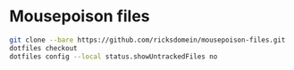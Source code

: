 # Mousepoison files

```bash
git clone --bare https://github.com/ricksdomein/mousepoison-files.git
dotfiles checkout
dotfiles config --local status.showUntrackedFiles no
```
